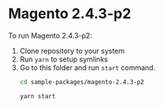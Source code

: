 # Magento 2.4.3-p2

To run Magento 2.4.3-p2:

1. Clone repository to your system
2. Run `yarn` to setup symlinks
3. Go to this folder and run `start` command.
    ```bash
    cd sample-packages/magento-2.4.3-p2

    yarn start
    ```